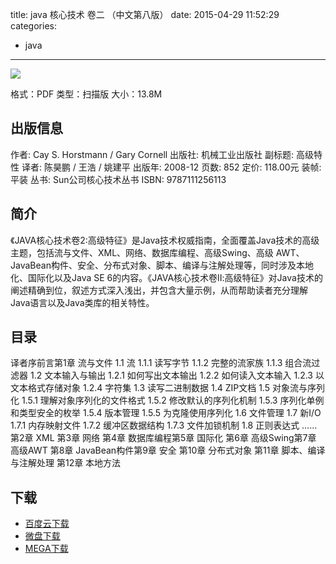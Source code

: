 title: java 核心技术 卷二 （中文第八版）
date: 2015-04-29 11:52:29
categories:
  - java
---

![](http://img5.douban.com/lpic/s5970236.jpg)

格式：PDF
类型：扫描版
大小：13.8M

<!--more-->

## 出版信息 ##

作者: Cay S. Horstmann / Gary Cornell 
出版社: 机械工业出版社
副标题: 高级特性
译者: 陈昊鹏 / 王浩 / 姚建平 
出版年: 2008-12
页数: 852
定价: 118.00元
装帧: 平装
丛书: Sun公司核心技术丛书
ISBN: 9787111256113

## 简介 ##

《JAVA核心技术卷2:高级特征》是Java技术权威指南，全面覆盖Java技术的高级主题，包括流与文件、XML、网络、数据库编程、高级Swing、高级 AWT、JavaBean构件、安全、分布式对象、脚本、编译与注解处理等，同时涉及本地化、国际化以及Java SE 6的内容。《JAVA核心技术卷Ⅱ:高级特征》对Java技术的阐述精确到位，叙述方式深入浅出，并包含大量示例，从而帮助读者充分理解Java语言以及Java类库的相关特性。

## 目录 ##

译者序前言第1章 流与文件 1.1 流 1.1.1 读写字节 1.1.2 完整的流家族 1.1.3 组合流过滤器 1.2 文本输入与输出 1.2.1 如何写出文本输出 1.2.2 如何读入文本输入 1.2.3 以文本格式存储对象 1.2.4 字符集 1.3 读写二进制数据 1.4 ZIP文档 1.5 对象流与序列化 1.5.1 理解对象序列化的文件格式 1.5.2 修改默认的序列化机制 1.5.3 序列化单例和类型安全的枚举 1.5.4 版本管理 1.5.5 为克隆使用序列化 1.6 文件管理 1.7 新I/O 1.7.1 内存映射文件 1.7.2 缓冲区数据结构 1.7.3 文件加锁机制 1.8 正则表达式 …… 第2章 XML 第3章 网络 第4章 数据库编程第5章 国际化 第6章 高级Swing第7章 高级AWT 第8章 JavaBean构件第9章 安全 第10章 分布式对象 第11章 脚本、编译与注解处理 第12章 本地方法

## 下载 ##

* [百度云下载](http://pan.baidu.com/s/1qWBNtyk)
* [微盘下载](http://vdisk.weibo.com/s/aADaW4YRPb0LE)
* [MEGA下载](https://mega.co.nz/#!Hd8lyRqS!nBAa9MXqnAFl7QuBRigW3dt5yOHzYYy5k98y9Hg_pL0)